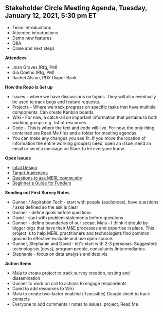 
## Stakeholder Circle Meeting Agenda, Tuesday, January 12, 2021, 5:30 pm ET

- Team introductions
- Attendee introductions
- Demo new features
- Q&A
- Close and next steps

**Attendees**

- Josh Graves (Rfg, PM)
- Gia Coelho (Rfg, PM)
- Rachel Alston, PDX Diaper Bank


**How the Repo is Set up**

- Issues - where we have discussions on topics. They will also eventually be used to track bugs and feature requests. 
- Projects - Where we track progress on specific tasks that have multiple components. Can create Kanban boards.
- Wiki - For now, a catch-all on important information that pertains to both working groups e.g. list of resources
- Code - This is where the text and code will live. For now, the only thing contained are Read Me files and a folder for meeting agendas.
- You can make any changes you see fit. If you move the location of information the entire working group(s) need, open an issue, send an email or send a message on Slack to let everyone know. 

**Open Issues**

- [Intial Design](https://github.com/MERLTech/merl-center/issues/2)
- [Target Audiences](https://github.com/MERLTech/merl-center/issues/5)
- [Questions to ask MERL community](https://github.com/MERLTech/merl-center/issues/6)
- [Beginner's Guide for Funders](https://github.com/MERLTech/merl-center/issues/7)

**Sending out First Survey Notes**

- Gunner / Aspiration Tech - start with people (audiences), have questions / asks defined so the ask is clear
- Gunner - define goals before questions
- David - start with problem statements before questions
- Gunner - define boundaries of our scope. Mala - I think it should be bigger orgs that have their M&E processes and expertise in place. This project is to help MERL practitioners and technologists find common ground to effective evaluate and use open source.
- Gunner, Stephanie and David - let's start with 2-3 personas. Suggested: technologists (devs), program people, consultants /intermediaries.
- Stephanie - focus on data analysis and data viz

**Action Items**

- Mala to create project to track survey creation, testing and dissemination
- Gunner to work on call to actions to engage respondents 
- David to add resources to Wiki
- Mala to create two-factor enabled (if possible) Google sheet to track contacts
- Everyone to add comments / notes to issues, project, Read Me

